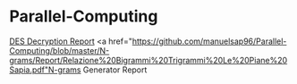 # Parallel-Computing

<a href="https://github.com/manuelsap96/Parallel-Computing/blob/master/Des/Report/Relazione%20DES%20decryption%20Le%20Piane%20Sapia.pdf">DES Decryption Report</a>
<a href="https://github.com/manuelsap96/Parallel-Computing/blob/master/N-grams/Report/Relazione%20Bigrammi%20Trigrammi%20Le%20Piane%20Sapia.pdf"N-grams Generator Report</a>
